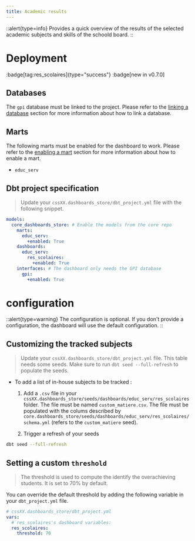 ```yaml
---
title: Academic results
---
```


::alert{type=info}
Provides a quick overview of the results of the selected academic subjects and skills of the schoold board.
::

# Deployment

:badge[tag:res_scolaires]{type="success"}
:badge[new in v0.7.0]

## Databases

The `gpi` database must be linked to the project. Please refer to the [linking a database](/using/configuration/databases) section for more information about how to link a database.

## Marts

The following marts must be enabled for the dashboard to work. Please refer to the [enabling a mart](/using/configuration/enabling) section for more information about how to enable a mart.

- `educ_serv`

## Dbt project specification

> Update your `cssXX.dashboards_store/dbt_project.yml` file with the following snippet.

```yaml
models:
  core_dashboards_store: # Enable the models from the core repo
    marts:
      educ_serv:
        +enabled: True
    dashboards:
      educ_serv:
        res_scolaires:
          +enabled: True
    interfaces: # The dashboard only needs the GPI database
      gpi:
        +enabled: True
```

# configuration

::alert{type=warning}
The configuration is optional. If you don't provide a configuration, the dashboard will use the default configuration.
::

## Customizing the tracked subjects

> Update your `cssXX.dashboards_store/dbt_project.yml` file.
> This table needs some seeds. Make sure to run `dbt seed --full-refresh` to populate the seeds.

- To add a list of in-house subjects to be tracked :

  1. Add a `.csv` file in your `cssXX.dashboards_store/seeds/dashboards/educ_serv/res_scolaires` folder. The file must be named `custom_matiere.csv`. The file must be populated with the colums described by `core.dashboards_store/seeds/dashboards/educ_serv/res_scolaires/schema.yml` (refers to the `custom_matiere` seed).

  2. Trigger a refresh of your seeds

```bash
dbt seed --full-refresh
```

## Setting a custom `threshold`

> The threshold is used to compute the identify the overachieving students. It is set to 70% by default.

You can override the default threshold by adding the following variable in your `dbt_project.yml` file.

```yaml
# cssXX.dashboards_store/dbt_project.yml
vars:
  # res_scolaires's dashboard variables:
  res_scolaires:
    threshold: 70
```
